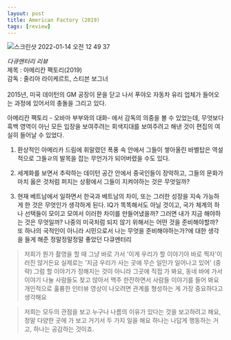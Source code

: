 ```yaml
---
layout: post
title: American Factory (2019)
tags: [review]
---
```

<img alt="스크린샷 2022-01-14 오전 12 49 37" src="https://user-images.githubusercontent.com/50545088/149362855-01cdeb1b-8253-40c7-82eb-7f9c816a305c.png">


<em>다큐멘터리 리뷰</em><br>
제목 : 아메리칸 팩토리(2019)<br>
감독 : 줄리아 라이케르트, 스티븐 보그너<br>
<br>
2015년, 미국 데이턴의 GM 공장이 문을 닫고 나서 푸야오 자동차 유리 업체가 들어오는 과정에 있어서의 충돌을 그리고 있다.

아메리칸 팩토리 - 오바마 부부와의 대화- 에서 감독의 의중을 볼 수 있었는데, 무엇보다 흑백 영역이 아닌 모든 입장을 보여주려는 회색지대를 보여주려고 해낸 것이 편집의 여실히 들어날 수 있었다.

1. 환상적인 아메리카 드림에 휘말렸던 폭풍 속 안에서 그들이 쌓아올린 바벨탑은 역설적으로 그들ㄹ의 발목을 잡는 무언가가 되어버렸을 수도 있다.

2. 세계화를 보면서 추락하는 데이턴 공간 안에서 중국인들이 장악하고, 그들의 문화가 마치 옳은 것처럼 퍼지는 상황에서 그들이 지켜야하는 것은 무엇일까?

3. 현재 베트남에서 일하면서 한국과 베트남의 차이, 또는 그러한 성장을 지속 가능하게 한 것은 무엇인가 생각하게 된다. IQ가 똑똑해서도 아닐 것이고, 국가 체계의 하나 선택들이 모이고 모여서 이러한 차이를 만들어냈을까? 그러면 내가 지금 해야하는 것은 무엇일까? 나중의 미국처럼 되지 않기 위해서는 어떤 것을 준비해야할까? 또 하나의 국적인이 아니라 시민으로서 나는 무엇을 준비해야하는가?에 대한 생각을 들게 해준 정말정말정말 좋았던 다큐멘터리

> 저희가 뭔가 촬영을 할 때 그냥 바로 가서 '이게 우리가 할 이야기야 바로 찍자'이러진 않거든요 실제로는 '지금 우리가 사는 곳에 무슨 일인가 일어나고 있어' (중략) 그럼 할 이야기가 정해지는 것이 아니라 그곳에 직접 가 봐요, 동네 바에 가서 이야기 나눌 사람들도 찾고 않아서 맥주 한잔하면서 사람들 이야기를 들어 봐요 개인적으로 훌륭한 인터뷰 영상이 나오려면 관계를 형성하는 게 가장 중요하다고 생각해요

> 저희는 모두의 관점을 보고 누구나 나름의 이유가 있다는 것을 보고하려고 해요, 정말 다양한 곳에 가 보고 거기서 두 가지 일을 해요 하나는 나답게 행동하는 거고, 하나는 공감하는 것이죠.
